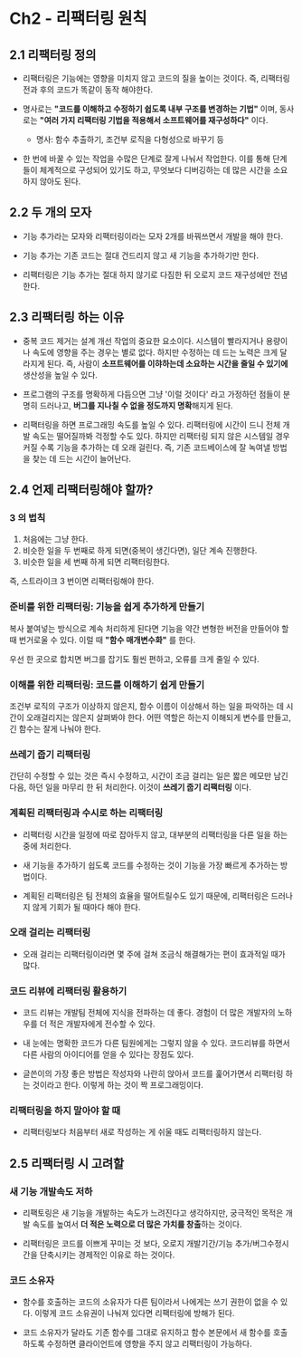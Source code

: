 # Ch2 - 리팩터링 원칙
## 2.1 리팩터링 정의
- 리팩터링은 기능에는 영향을 미치지 않고 코드의 질을 높이는 것이다. 즉, 리팩터링 전과 후의 코드가 똑같이 동작 해야한다.


- 명사로는 **"코드를 이해하고 수정하기 쉽도록 내부 구조를 변경하는 기법"** 이며, 동사로는 **"여러 가지 리팩터링 기법을 적용해서 소프트웨어를 재구성하다"** 이다.
  - 명사: 함수 추출하기, 조건부 로직을 다형성으로 바꾸기 등
  

- 한 번에 바꿀 수 있는 작업을 수많은 단계로 잘게 나눠서 작업한다. 이를 통해 단계들이 체계적으로 구성되어 있기도 하고, 무엇보다 디버깅하는 데 많은 시간을 소요하지 않아도 된다.

## 2.2 두 개의 모자
- 기능 추가라는 모자와 리팩터링이라는 모자 2개를 바꿔쓰면서 개발을 해야 한다.


- 기능 추가는 기존 코드는 절대 건드리지 않고 새 기능을 추가하기만 한다.


- 리팩터링은 기능 추가는 절대 하지 않기로 다짐한 뒤 오로지 코드 재구성에만 전념한다.


## 2.3 리팩터링 하는 이유
- 중복 코드 제거는 설계 개선 작업의 중요한 요소이다. 시스템이 빨라지거나 용량이나 속도에 영향을 주는 경우는 별로 없다. 하지만 수정하는 데 드는 노력은 크게 달라지게 된다.
즉, 사람이 **소프트웨어를 이햐하는데 소요하는 시간을 줄일 수 있기에** 생산성을 높일 수 있다.


- 프로그램의 구조를 명확하게 다듬으면 그냥 '이럴 것이다' 라고 가정하던 점들이 분명히 드러나고, **버그를 지나칠 수 없을 정도까지 명확**해지게 된다.


- 리팩터링을 하면 프로그래밍 속도를 높일 수 있다. 리팩터링에 시간이 드니 전체 개발 속도는 떨어질까봐 걱정할 수도 있다.
하지만 리팩터링 되지 않은 시스템일 경우 커질 수록 기능을 추가하는 데 오래 걸린다. 즉, 기존 코드베이스에 잘 녹여낼 방법을 찾는 데 드는 시간이 늘어난다.

## 2.4 언제 리팩터링해야 할까?
### 3 의 법칙
1. 처음에는 그냥 한다.
2. 비슷한 일을 두 번째로 하게 되면(중복이 생긴다면), 일단 계속 진행한다.
3. 비슷한 일을 세 번째 하게 되면 리팩터링한다.

즉, 스트라이크 3 번이면 리팩터링해야 한다.

### 준비를 위한 리팩터링: 기능을 쉽게 추가하게 만들기
복사 붙여넣는 방식으로 계속 처리하게 된다면 기능을 약간 변형한 버전을 만들어야 할 때 번거로울 수 있다.
이럴 때 **"함수 매개변수화"** 를 한다.

우선 한 곳으로 합치면 버그를 잡기도 훨씬 편하고, 오류를 크게 줄일 수 있다.

### 이해를 위한 리팩터링: 코드를 이해하기 쉽게 만들기
조건부 로직의 구조가 이상하지 않은지, 함수 이름이 이상해서 하는 일을 파악하는 데 시간이 오래걸리지는 않은지 살펴봐야 한다.
어떤 역할은 하는지 이해되게 변수를 만들고, 긴 함수는 잘게 나눠야 한다.

### 쓰레기 줍기 리팩터링
간단히 수정할 수 있는 것은 즉시 수정하고, 시간이 조금 걸리는 일은 짧은 메모만 남긴 다음, 하던 일을 마무리 한 뒤 처리한다.
이것이 **쓰레기 줍기 리팩터링** 이다.

### 계획된 리팩터링과 수시로 하는 리팩터링
- 리팩터링 시간을 일정에 따로 잡아두지 않고, 대부분의 리팩터링을 다른 일을 하는 중에 처리한다.


- 새 기능을 추가하기 쉽도록 코드를 수정하는 것이 기능을 가장 빠르게 추가하는 방법이다.


- 계획된 리팩터링은 팀 전체의 효율을 떨어트릴수도 있기 때문에, 리팩터링은 드러나지 않게 기회가 될 때마다 해야 한다.

### 오래 걸리는 리팩터링
- 오래 걸리는 리팩터링이라면 몇 주에 걸쳐 조금식 해결해가는 편이 효과적일 때가 많다.

### 코드 리뷰에 리팩터링 활용하기
- 코드 리뷰는 개발팀 전체에 지식을 전파하는 데 좋다. 경험이 더 많은 개발자의 노하우를 더 적은 개발자에게 전수할 수 있다.


- 내 눈에는 명확한 코드가 다른 팀원에게는 그렇지 않을 수 있다. 코드리뷰를 하면서 다른 사람의 아이디어를 얻을 수 있다는 장점도 있다.


- 글쓴이의 가장 좋은 방법은 작성자와 나란히 앉아서 코드를 훑어가면서 리팩터링 하는 것이라고 한다. 이렇게 하는 것이 짝 프로그래밍이다.

### 리팩터링을 하지 말아야 할 때
- 리팩터링보다 처음부터 새로 작성하는 게 쉬울 때도 리팩터링하지 않는다.

## 2.5 리팩터링 시 고려할 
### 새 기능 개발속도 저하
- 리팩토링은 새 기능을 개발하는 속도가 느려진다고 생각하지만, 궁극적인 목적은 개발 속도를 높여서 **더 적은 노력으로
더 많은 가치를 창출**하는 것이다.


- 리팩터링은 코드를 이쁘게 꾸미는 것 보다, 오로지 개발기간/기능 추가/버그수정시간을 단축시키는 경제적인 이유로 하는 것이다.

### 코드 소유자
- 함수를 호출하는 코드의 소유자가 다른 팀이라서 나에게는 쓰기 권한이 없을 수 있다. 이렇게 코드 소유권이 나눠져 있다면 리팩터링에 방해가 된다.


- 코드 소유자가 달라도 기존 함수를 그대로 유지하고 함수 본문에서 새 함수를 호출하도록 수정하면 클라이언트에 영향을 주지 않고 리팩터링이 가능하다.